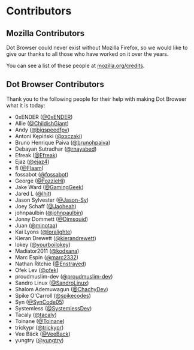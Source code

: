 # Contributors

## Mozilla Contributors

Dot Browser could never exist without Mozilla Firefox, so we would like to give our thanks to all those who have worked on it over the years.

You can see a list of these people at [mozilla.org/credits](https://www.mozilla.org/credits/).

## Dot Browser Contributors

Thank you to the following people for their help with making Dot Browser what it is today:

* 0xENDER ([@0xENDER](https://github.com/0xENDER))
* Allie ([@ChildishGiant](https://github.com/ChildishGiant))
* Andy ([@bigspeedfpv](https://github.com/bigspeedfpv))
* Antoni Kępiński ([@xxczaki](https://github.com/xxczaki))
* Bruno Henrique Paiva ([@brunohpaiva](https://github.com/brunohpaiva))
* Debayan Sutradhar  ([@rnayabed](https://github.com/rnayabed))
* Efreak ([@Efreak](https://github.com/Efreak))
* Ejaz ([@ejaz4](https://github.com/ejaz4))
* fl ([@Flaam](https://github.com/Flaam))
* fossabot ([@fossabot](https://github.com/fossabot))
* George ([@FozzieHi](https://github.com/FozzieHi))
* Jake Ward ([@GamingGeek](https://github.com/GamingGeek))
* Jared L ([@lhjt](https://github.com/lhjt))
* Jason Sylvester ([@Jason-Sy](https://github.com/Jason-Sy))
* Joey Schaff ([@Jaoheah](https://github.com/Jaoheah))
* johnpaulbin ([@johnpaulbin](https://github.com/johnpaulbin))
* Jonny Dommett ([@Dimsquid](https://github.com/Dimsquid))
* Juan ([@minotaa](https://github.com/minotaa))
* Kai Lyons ([@loralighte](https://github.com/loralighte))
* Kieran Drewett ([@kierandrewett](https://github.com/kierandrewett))
* lokey ([@yourboilokey](https://github.com/yourboilokey))
* Madiator2011 ([@kodxana](https://github.com/kodxana))
* Marc Espin ([@marc2332](https://github.com/marc2332))
* Nathan Ritchie ([@Enstrayed](https://github.com/Enstrayed))
* Ofek Lev ([@ofek](https://github.com/ofek))
* proudmuslim-dev ([@proudmuslim-dev](https://github.com/proudmuslim-dev))
* Sandro Linux ([@SandroLinux](https://github.com/SandroLinux))
* Shalom Ademuwagun ([@ChachyDev](https://github.com/ChachyDev))
* Spike O'Carroll ([@spikecodes](https://github.com/spikecodes))
* Syn ([@SynCode05](https://github.com/SynCode05))
* Systemless ([@SystemlessDev](https://github.com/SystemlessDev))
* Tacaly ([@tacaly](https://github.com/tacaly))
* Toinane ([@Toinane](https://github.com/Toinane))
* trickypr ([@trickypr](https://github.com/trickypr))
* Vee Bäck ([@VeeBack](https://github.com/VeeBack))
* yungtry ([@yungtry](https://github.com/yungtry))